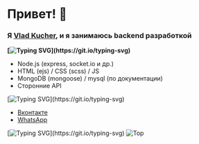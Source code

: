 # Привет! 👋

### Я <a href="vk.com/c_o_d_e_r" target="_blank">Vlad Kucher</a>, и я занимаюсь backend разработкой

**[![Typing SVG](https://readme-typing-svg.herokuapp.com?color=%2336BCF7&lines=Мой+технологический+стек:)](https://git.io/typing-svg)**
- Node.js (express, socket.io и др.)
- HTML (ejs) / CSS (scss) / JS
- MongoDB (mongoose) / mysql (по документации)
- Сторонние API 

[![Typing SVG](https://readme-typing-svg.herokuapp.com?color=%2336BCF7&lines=Связь+со+мной:)](https://git.io/typing-svg)  
- [Вконтакте](vk.com/c_o_d_e_r)
- [WhatsApp](https://wa.me/79854280745)

[![Typing SVG](https://readme-typing-svg.herokuapp.com?color=%2336BCF7&lines=Используемые+языки:)](https://git.io/typing-svg)  
![Top](https://github-readme-stats.vercel.app/api/top-langs/?username=vlador15)  
